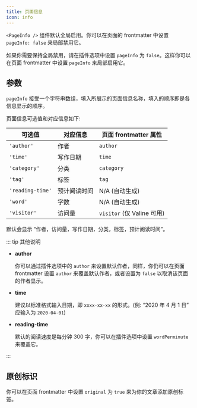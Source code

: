 ```yaml
---
title: 页面信息
icon: info
---
```


`<PageInfo />` 组件默认全局启用。你可以在页面的 frontmatter 中设置 `pageInfo: false` 来局部禁用它。

如果你需要保持全局禁用，请在插件选项中设置 `pageInfo` 为 `false`。这样你可以在页面 frontmatter 中设置 `pageInfo` 来局部启用它。

## 参数

`pageInfo` 接受一个字符串数组，填入所展示的页面信息名称，填入的顺序即是各信息显示的顺序。

页面信息可选值和对应信息如下:

| 可选值           | 对应信息     | 页面 frontmatter 属性      |
| ---------------- | ------------ | -------------------------- |
| `'author'`       | 作者         | `author`                   |
| `'time'`         | 写作日期     | `time`                     |
| `'category'`     | 分类         | `category`                 |
| `'tag'`          | 标签         | `tag`                      |
| `'reading-time'` | 预计阅读时间 | N/A (自动生成)             |
| `'word'`         | 字数         | N/A (自动生成)             |
| `'visitor'`      | 访问量       | `visitor` (仅 Valine 可用) |

默认会显示 “作者，访问量，写作日期，分类，标签，预计阅读时间”。

::: tip 其他说明

- **author**

  你可以通过插件选项中的 `author` 来设置默认作者，同样，你仍可以在页面 frontmatter 设置 `author` 来覆盖默认作者，或者设置为 `false` 以取消该页面的作者显示。

- **time**

  建议以标准格式输入日期，即 `xxxx-xx-xx` 的形式。(例: “2020 年 4 月 1 日” 应输入为 `2020-04-01`)

- **reading-time**

  默认的阅读速度是每分钟 300 字，你可以在插件选项中设置 `wordPerminute` 来覆盖它。

:::

## 原创标识

你可以在页面 frontmatter 中设置 `original` 为 `true` 来为你的文章添加原创标签。
